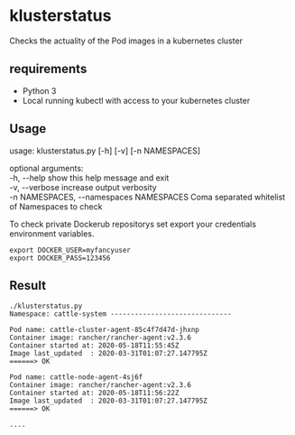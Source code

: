# klusterstatus
Checks the actuality of the Pod images in a kubernetes cluster

## requirements
 - Python 3
 - Local running kubectl with access to your kubernetes cluster

## Usage
usage: klusterstatus.py [-h] [-v] [-n NAMESPACES]

optional arguments:\
  -h, --help            show this help message and exit\
  -v, --verbose         increase output verbosity\
  -n NAMESPACES, --namespaces NAMESPACES
                        Coma separated whitelist of Namespaces to check

To check private Dockerub repositorys set export your credentials environment variables.

```
export DOCKER_USER=myfancyuser
export DOCKER_PASS=123456
```

## Result
```
./klusterstatus.py
Namespace: cattle-system ------------------------------

Pod name: cattle-cluster-agent-85c4f7d47d-jhxnp
Container image: rancher/rancher-agent:v2.3.6
Container started at: 2020-05-18T11:55:45Z
Image last_updated  : 2020-03-31T01:07:27.147795Z
======> OK

Pod name: cattle-node-agent-4sj6f
Container image: rancher/rancher-agent:v2.3.6
Container started at: 2020-05-18T11:56:22Z
Image last_updated  : 2020-03-31T01:07:27.147795Z
======> OK

....
```